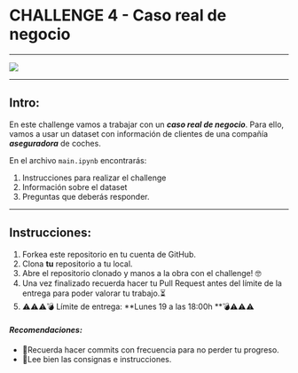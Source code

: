 # CHALLENGE 4 - Caso real de negocio
---
![](https://www.wearemarketing.com/uploads/media/default/0001/21/033ed59c7fa7a026804f9507fa7fc3a390390667.jpeg)

---
## Intro:

En este challenge vamos a trabajar con un ***caso real de negocio***. Para ello, vamos a usar un dataset con información de clientes de una compañía ***aseguradora*** de coches.

En el archivo `main.ipynb` encontrarás:
1. Instrucciones para realizar el challenge
2. Información sobre el dataset
3. Preguntas que deberás responder.

---
## Instrucciones:

1. Forkea este repositorio en tu cuenta de GitHub.
2. Clona **tu** repositorio a tu local.
3. Abre el repositorio clonado y manos a la obra con el challenge! 🤓
4. Una vez finalizado recuerda hacer tu Pull Request antes del límite de la entrega para poder valorar tu trabajo.⏳
5. ⚠⚠⚠💣 Límite de entrega: **Lunes 19 a las 18:00h **💣⚠⚠⚠

#### *Recomendaciones:*
- 💾Recuerda hacer commits con frecuencia para no perder tu progreso.
- 👀Lee bien las consignas e instrucciones.

